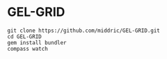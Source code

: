 GEL-GRID
========

	git clone https://github.com/middric/GEL-GRID.git
	cd GEL-GRID
	gem install bundler
	compass watch
